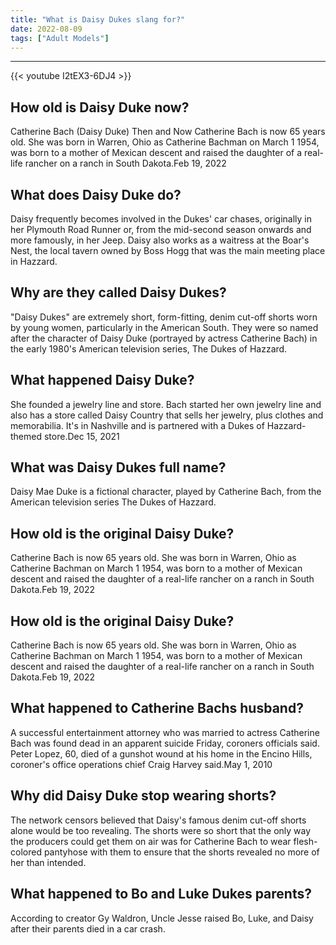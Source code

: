 ```yaml
---
title: "What is Daisy Dukes slang for?"
date: 2022-08-09
tags: ["Adult Models"]
---
```


---
{{< youtube I2tEX3-6DJ4 >}}
## How old is Daisy Duke now?
Catherine Bach (Daisy Duke) Then and Now Catherine Bach is now 65 years old. She was born in Warren, Ohio as Catherine Bachman on March 1 1954, was born to a mother of Mexican descent and raised the daughter of a real-life rancher on a ranch in South Dakota.Feb 19, 2022

## What does Daisy Duke do?
Daisy frequently becomes involved in the Dukes' car chases, originally in her Plymouth Road Runner or, from the mid-second season onwards and more famously, in her Jeep. Daisy also works as a waitress at the Boar's Nest, the local tavern owned by Boss Hogg that was the main meeting place in Hazzard.

## Why are they called Daisy Dukes?
"Daisy Dukes" are extremely short, form-fitting, denim cut-off shorts worn by young women, particularly in the American South. They were so named after the character of Daisy Duke (portrayed by actress Catherine Bach) in the early 1980's American television series, The Dukes of Hazzard.

## What happened Daisy Duke?
She founded a jewelry line and store. Bach started her own jewelry line and also has a store called Daisy Country that sells her jewelry, plus clothes and memorabilia. It's in Nashville and is partnered with a Dukes of Hazzard-themed store.Dec 15, 2021

## What was Daisy Dukes full name?
Daisy Mae Duke is a fictional character, played by Catherine Bach, from the American television series The Dukes of Hazzard.

## How old is the original Daisy Duke?
Catherine Bach is now 65 years old. She was born in Warren, Ohio as Catherine Bachman on March 1 1954, was born to a mother of Mexican descent and raised the daughter of a real-life rancher on a ranch in South Dakota.Feb 19, 2022

## How old is the original Daisy Duke?
Catherine Bach is now 65 years old. She was born in Warren, Ohio as Catherine Bachman on March 1 1954, was born to a mother of Mexican descent and raised the daughter of a real-life rancher on a ranch in South Dakota.Feb 19, 2022

## What happened to Catherine Bachs husband?
A successful entertainment attorney who was married to actress Catherine Bach was found dead in an apparent suicide Friday, coroners officials said. Peter Lopez, 60, died of a gunshot wound at his home in the Encino Hills, coroner's office operations chief Craig Harvey said.May 1, 2010

## Why did Daisy Duke stop wearing shorts?
The network censors believed that Daisy's famous denim cut-off shorts alone would be too revealing. The shorts were so short that the only way the producers could get them on air was for Catherine Bach to wear flesh-colored pantyhose with them to ensure that the shorts revealed no more of her than intended.

## What happened to Bo and Luke Dukes parents?
According to creator Gy Waldron, Uncle Jesse raised Bo, Luke, and Daisy after their parents died in a car crash.

